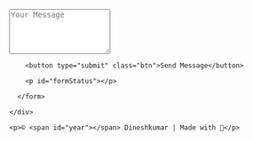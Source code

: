 <textarea name="message" placeholder="Your Message" rows="5" required></textarea>

        <button type="submit" class="btn">Send Message</button>

        <p id="formStatus"></p>

      </form>

    </div>

  </section>

  <!-- Footer -->

  <footer class="footer">

    <p>© <span id="year"></span> Dineshkumar | Made with 💖</p>

  </footer>

  <script src="script.js"></script>

</body>

</html>
